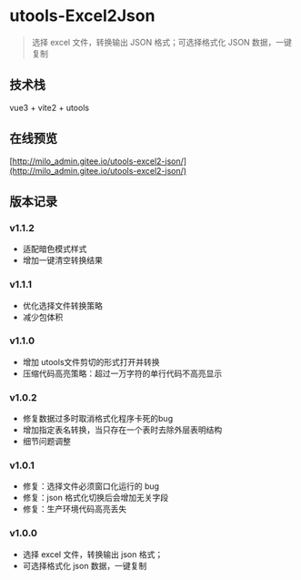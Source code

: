 # utools-Excel2Json

> 选择 excel 文件，转换输出 JSON 格式；可选择格式化 JSON 数据，一键复制

## 技术栈

vue3 + vite2 + utools

## 在线预览
[http://milo_admin.gitee.io/utools-excel2-json/](http://milo_admin.gitee.io/utools-excel2-json/)

## 版本记录

### v1.1.2
- 适配暗色模式样式
- 增加一键清空转换结果

### v1.1.1
- 优化选择文件转换策略
- 减少包体积

### v1.1.0
- 增加 utools文件剪切的形式打开并转换
- 压缩代码高亮策略：超过一万字符的单行代码不高亮显示

### v1.0.2

- 修复数据过多时取消格式化程序卡死的bug
- 增加指定表名转换，当只存在一个表时去除外层表明结构
- 细节问题调整

  

### v1.0.1

- 修复：选择文件必须窗口化运行的 bug
- 修复：json 格式化切换后会增加无关字段
- 修复：生产环境代码高亮丢失



### v1.0.0

- 选择 excel 文件，转换输出 json 格式；
- 可选择格式化 json 数据，一键复制


